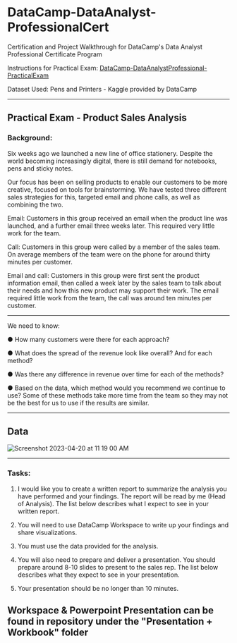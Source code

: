 # DataCamp-DataAnalyst-ProfessionalCert
Certification and Project Walkthrough for DataCamp's Data Analyst Professional Certificate Program

Instructions for Practical Exam: [DataCamp-DataAnalystProfessional-PracticalExam](https://s3.amazonaws.com/talent-assets.datacamp.com/Practical+-+DAP+-+Product+Sales.pdf)

Dataset Used: Pens and Printers - Kaggle provided by DataCamp
___________________________________________________________________________________________

## Practical Exam - Product Sales Analysis

### Background:

Six weeks ago we launched a new line of office stationery. Despite the world becoming
increasingly digital, there is still demand for notebooks, pens and sticky notes.

Our focus has been on selling products to enable our customers to be more creative, focused
on tools for brainstorming. We have tested three different sales strategies for this, targeted
email and phone calls, as well as combining the two.

Email: Customers in this group received an email when the product line was launched, and a
further email three weeks later. This required very little work for the team.

Call: Customers in this group were called by a member of the sales team. On average
members of the team were on the phone for around thirty minutes per customer.

Email and call: Customers in this group were first sent the product information email, then
called a week later by the sales team to talk about their needs and how this new product
may support their work. The email required little work from the team, the call was around ten
minutes per customer.

___________________________________________________________________________________________

We need to know:

● How many customers were there for each approach?

● What does the spread of the revenue look like overall? And for each method?

● Was there any difference in revenue over time for each of the methods?

● Based on the data, which method would you recommend we continue to use? Some
of these methods take more time from the team so they may not be the best for us
to use if the results are similar.
___________________________________________________________________________________________

## Data
![Screenshot 2023-04-20 at 11 19 00 AM](https://user-images.githubusercontent.com/80558744/233453554-dcbf01f3-ebeb-4831-b419-ca2f6ad3f499.png)
___________________________________________________________________________________________
### Tasks:

1. I would like you to create a written report to summarize the analysis you have
performed and your findings. The report will be read by me (Head of Analysis). The list
below describes what I expect to see in your written report.

2. You will need to use DataCamp Workspace to write up your findings and share
visualizations.

3. You must use the data provided for the analysis.

4. You will also need to prepare and deliver a presentation. You should prepare around
8-10 slides to present to the sales rep. The list below describes what they expect to see
in your presentation.

5. Your presentation should be no longer than 10 minutes.

## Workspace & Powerpoint Presentation can be found in repository under the "Presentation + Workbook" folder
